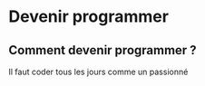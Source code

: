 # Devenir programmer

## Comment devenir programmer ?

Il faut coder tous les jours comme un passionné